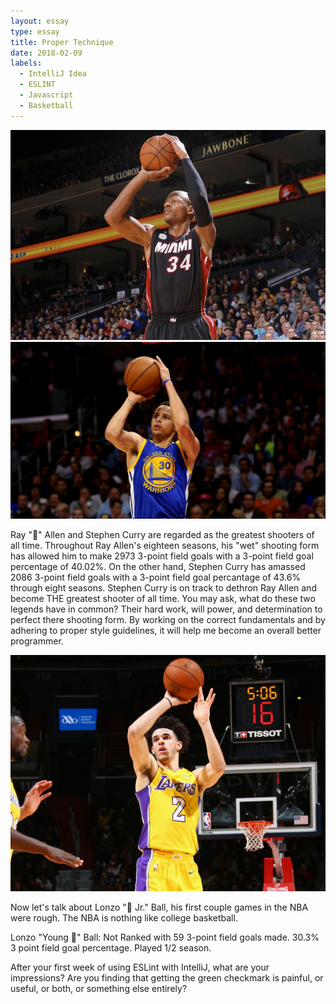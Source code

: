 ```yaml
---
layout: essay
type: essay
title: Proper Technique
date: 2018-02-09
labels:
  - IntelliJ Idea
  - ESLINT
  - Javascript
  - Basketball
---
```


<img class="ui small left circular floated image" src="../images/Rallen-shooting.jpg">
<img class="ui small right circular floated image" src="../images/Curry_shooting.jpg">

Ray "🐐" Allen and Stephen Curry are regarded as the greatest shooters of all time.
Throughout Ray Allen's eighteen seasons, his "wet" shooting form has allowed him to make 2973 3-point field goals with a 3-point field goal percentage of 40.02%. On the other hand, Stephen Curry has amassed 2086 3-point field goals with a 3-point field goal percantage of 43.6% through eight seasons. Stephen Curry is on track to dethron Ray Allen and become THE greatest shooter of all time. You may ask, what do these two legends have in common? Their hard work, will power, and determination to perfect there shooting form. By working on the correct fundamentals and by adhering to proper style guidelines, it will help me become an overall better programmer.


<img class="ui small left circular floated image" src="../images/lonzo-shooting.jpg">

Now let's talk about Lonzo "🐐 Jr." Ball, his first couple games in the NBA were rough. The NBA is nothing like college basketball.


Lonzo "Young 🐐" Ball:
Not Ranked with 59 3-point field goals made.
30.3% 3 point field goal percentage.
Played 1/2 season.

After your first week of using ESLint with IntelliJ, what are your impressions? Are you finding that getting the green checkmark is painful, or useful, or both, or something else entirely?

